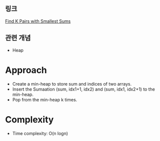 ## 링크
[Find K Pairs with Smallest Sums](https://leetcode.com/problems/find-k-pairs-with-smallest-sums/description/)

## 관련 개념
* Heap

# Approach
- Create a min-heap to store sum and indices of two arrays.
- Insert the Sumaation (sum, idx1+1, idx2) and (sum, idx1, idx2+1) to the min-heap.
- Pop from the min-heap k times.

# Complexity
- Time complexity: O(n logn)
